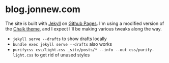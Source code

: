 # blog.jonnew.com

The site is built with [Jekyll](https://jekyllrb.com) on [Github Pages](https://pages.github.com/). I'm using a modified version of the [Chalk theme](https://github.com/nielsenramon/chalk), and I expect I'll be making various tweaks along the way.

- `jekyll serve --drafts` to show drafts locally
- `bundle exec jekyll serve --drafts` also works
- `purifycss css/light.css _site/posts/* --info --out css/purify-light.css` to get rid of unused styles
